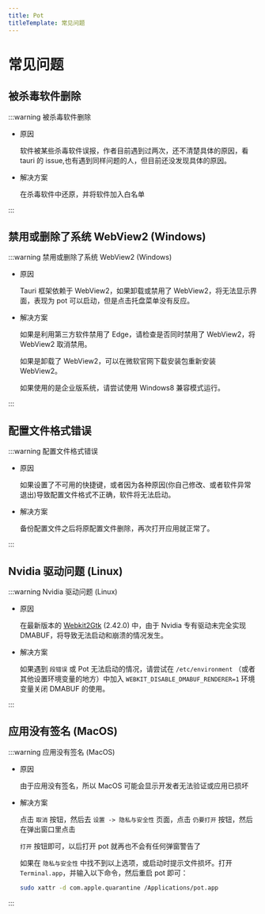 ```yaml
---
title: Pot
titleTemplate: 常见问题
---
```


# 常见问题

## 被杀毒软件删除

:::warning 被杀毒软件删除

- 原因

  软件被某些杀毒软件误报，作者目前遇到过两次，还不清楚具体的原因，看 tauri 的 issue,也有遇到同样问题的人，但目前还没发现具体的原因。

- 解决方案

  在杀毒软件中还原，并将软件加入白名单

:::

## 禁用或删除了系统 WebView2 (Windows)

:::warning 禁用或删除了系统 WebView2 (Windows)

- 原因

  Tauri 框架依赖于 WebView2，如果卸载或禁用了 WebView2，将无法显示界面，表现为 pot 可以启动，但是点击托盘菜单没有反应。

- 解决方案

  如果是利用第三方软件禁用了 Edge，请检查是否同时禁用了 WebView2，将 WebView2 取消禁用。

  如果是卸载了 WebView2，可以在微软官网下载安装包重新安装 WebView2。

  如果使用的是企业版系统，请尝试使用 Windows8 兼容模式运行。

:::

## 配置文件格式错误

:::warning 配置文件格式错误

- 原因

  如果设置了不可用的快捷键，或者因为各种原因(你自己修改、或者软件异常退出)导致配置文件格式不正确，软件将无法启动。

- 解决方案

  备份配置文件之后将原配置文件删除，再次打开应用就正常了。

:::

## Nvidia 驱动问题 (Linux)

:::warning Nvidia 驱动问题 (Linux)

- 原因

  在最新版本的 [Webkit2Gtk](https://archlinux.org/packages/extra/x86_64/webkit2gtk) (2.42.0) 中，由于 Nvidia 专有驱动未完全实现 DMABUF，将导致无法启动和崩溃的情况发生。

- 解决方案

  如果遇到 `段错误` 或 Pot 无法启动的情况，请尝试在 `/etc/environment` （或者其他设置环境变量的地方）中加入 `WEBKIT_DISABLE_DMABUF_RENDERER=1` 环境变量关闭 DMABUF 的使用。

:::

## 应用没有签名 (MacOS)

:::warning 应用没有签名 (MacOS)

- 原因

  由于应用没有签名，所以 MacOS 可能会显示开发者无法验证或应用已损坏

- 解决方案

  点击 `取消` 按钮，然后去 `设置 -> 隐私与安全性` 页面，点击 `仍要打开` 按钮，然后在弹出窗口里点击

  `打开` 按钮即可，以后打开 pot 就再也不会有任何弹窗警告了

  如果在 `隐私与安全性` 中找不到以上选项，或启动时提示文件损坏。打开 `Terminal.app`，并输入以下命令，然后重启 pot 即可：

  ```bash
  sudo xattr -d com.apple.quarantine /Applications/pot.app
  ```

:::
